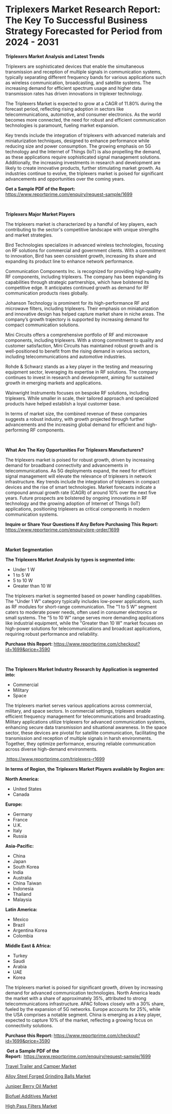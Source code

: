 <p><h1>Triplexers Market Research Report: The Key To Successful Business Strategy Forecasted for Period from 2024 - 2031</h1></p><p><strong>Triplexers Market Analysis and Latest Trends</strong></p>
<p><p>Triplexers are sophisticated devices that enable the simultaneous transmission and reception of multiple signals in communication systems, typically separating different frequency bands for various applications such as wireless communication, broadcasting, and satellite systems. The increasing demand for efficient spectrum usage and higher data transmission rates has driven innovations in triplexer technology.</p><p>The Triplexers Market is expected to grow at a CAGR of 11.80% during the forecast period, reflecting rising adoption in sectors like telecommunications, automotive, and consumer electronics. As the world becomes more connected, the need for robust and efficient communication technologies is paramount, fueling market expansion. </p><p>Key trends include the integration of triplexers with advanced materials and miniaturization techniques, designed to enhance performance while reducing size and power consumption. The growing emphasis on 5G technology and the Internet of Things (IoT) is also propelling the demand, as these applications require sophisticated signal management solutions. Additionally, the increasing investments in research and development are likely to create innovative products, further stimulating market growth. As industries continue to evolve, the triplexers market is poised for significant advancements and opportunities over the coming years.</p></p>
<p><strong>Get a Sample PDF of the Report:&nbsp;</strong> <a href="https://www.reportprime.com/enquiry/request-sample/1699">https://www.reportprime.com/enquiry/request-sample/1699</a></p>
<p>&nbsp;</p>
<p><strong>Triplexers Major Market Players</strong></p>
<p><p>The triplexers market is characterized by a handful of key players, each contributing to the sector's competitive landscape with unique strengths and market strategies. </p><p>Bird Technologies specializes in advanced wireless technologies, focusing on RF solutions for commercial and government clients. With a commitment to innovation, Bird has seen consistent growth, increasing its share and expanding its product line to enhance network performance.</p><p>Communication Components Inc. is recognized for providing high-quality RF components, including triplexers. The company has been expanding its capabilities through strategic partnerships, which have bolstered its competitive edge. It anticipates continued growth as demand for RF communication products rises globally.</p><p>Johanson Technology is prominent for its high-performance RF and microwave filters, including triplexers. Their emphasis on miniaturization and innovative design has helped capture market share in niche areas. The company’s growth trajectory is supported by increasing demand for compact communication solutions.</p><p>Mini Circuits offers a comprehensive portfolio of RF and microwave components, including triplexers. With a strong commitment to quality and customer satisfaction, Mini Circuits has maintained robust growth and is well-positioned to benefit from the rising demand in various sectors, including telecommunications and automotive industries.</p><p>Rohde & Schwarz stands as a key player in the testing and measuring equipment sector, leveraging its expertise in RF solutions. The company continues to invest in research and development, aiming for sustained growth in emerging markets and applications.</p><p>Wainwright Instruments focuses on bespoke RF solutions, including triplexers. While smaller in scale, their tailored approach and specialized products have helped establish a loyal customer base.</p><p>In terms of market size, the combined revenue of these companies suggests a robust industry, with growth projected through further advancements and the increasing global demand for efficient and high-performing RF components.</p></p>
<p>&nbsp;</p>
<p><strong>What Are The Key Opportunities For Triplexers Manufacturers?</strong></p>
<p><p>The triplexers market is poised for robust growth, driven by increasing demand for broadband connectivity and advancements in telecommunications. As 5G deployments expand, the need for efficient signal management will elevate the relevance of triplexers in network infrastructure. Key trends include the integration of triplexers in compact devices and the rise of smart technologies. Market forecasts indicate a compound annual growth rate (CAGR) of around 10% over the next five years. Future prospects are bolstered by ongoing innovations in RF technology and the growing adoption of Internet of Things (IoT) applications, positioning triplexers as critical components in modern communication systems.</p></p>
<p><strong>Inquire or Share Your Questions If Any Before Purchasing This Report:</strong> <a href="https://www.reportprime.com/enquiry/pre-order/1699">https://www.reportprime.com/enquiry/pre-order/1699</a></p>
<p>&nbsp;</p>
<p><strong>Market Segmentation</strong></p>
<p><strong>The Triplexers Market Analysis by types is segmented into:</strong></p>
<p><ul><li>Under 1 W</li><li>1 to 5 W</li><li>5 to 10 W</li><li>Greater than 10 W</li></ul></p>
<p><p>The triplexers market is segmented based on power handling capabilities. The "Under 1 W" category typically includes low-power applications, such as RF modules for short-range communication. The "1 to 5 W" segment caters to moderate power needs, often used in consumer electronics or small systems. The "5 to 10 W" range serves more demanding applications like industrial equipment, while the "Greater than 10 W" market focuses on high-power solutions for telecommunications and broadcast applications, requiring robust performance and reliability.</p></p>
<p><strong>Purchase this Report:&nbsp;</strong><a href="https://www.reportprime.com/checkout?id=1699&price=3590">https://www.reportprime.com/checkout?id=1699&price=3590</a></p>
<p>&nbsp;</p>
<p><strong>The Triplexers Market Industry Research by Application is segmented into:</strong></p>
<p><ul><li>Commercial</li><li>Military</li><li>Space</li></ul></p>
<p><p>The triplexers market serves various applications across commercial, military, and space sectors. In commercial settings, triplexers enable efficient frequency management for telecommunications and broadcasting. Military applications utilize triplexers for advanced communication systems, enhancing secure data transmission and situational awareness. In the space sector, these devices are pivotal for satellite communication, facilitating the transmission and reception of multiple signals in harsh environments. Together, they optimize performance, ensuring reliable communication across diverse high-demand environments.</p></p>
<p><a href="https://www.reportprime.com/triplexers-r1699">&nbsp;https://www.reportprime.com/triplexers-r1699</a></p>
<p><strong>In terms of Region, the Triplexers Market Players available by Region are:</strong></p>
<p>
    <p> <strong> North America: </strong>
        <ul>
            <li>United States</li>
            <li>Canada</li>
        </ul>
        </p> 
    <p> <strong> Europe: </strong>
        <ul>
            <li>Germany</li>
            <li>France</li>
            <li>U.K.</li>
            <li>Italy</li>
            <li>Russia</li>
        </ul>
        </p> 
    <p> <strong> Asia-Pacific: </strong>
        <ul>
            <li>China</li>
            <li>Japan</li>
            <li>South Korea</li>
            <li>India</li>
            <li>Australia</li>
            <li>China Taiwan</li>
            <li>Indonesia</li>
            <li>Thailand</li>
            <li>Malaysia</li>
        </ul>
        </p> 
    <p> <strong> Latin America: </strong>
        <ul>
            <li>Mexico</li>
            <li>Brazil</li>
            <li>Argentina Korea</li>
            <li>Colombia</li>
        </ul>
        </p> 
    <p> <strong> Middle East & Africa: </strong>
        <ul>
            <li>Turkey</li>
            <li>Saudi</li>
            <li>Arabia</li>
            <li>UAE</li>
            <li>Korea</li>
        </ul>
    </p>
    </p>
<p><p>The triplexers market is poised for significant growth, driven by increasing demand for advanced communication technologies. North America leads the market with a share of approximately 35%, attributed to strong telecommunications infrastructure. APAC follows closely with a 30% share, fueled by the expansion of 5G networks. Europe accounts for 25%, while the USA comprises a notable segment. China is emerging as a key player, expected to capture 10% of the market, reflecting a growing focus on connectivity solutions.</p></p>
<p><strong>Purchase this Report: </strong><a href="https://www.reportprime.com/checkout?id=1699&price=3590">https://www.reportprime.com/checkout?id=1699&price=3590</a></p>
<p>&nbsp;<strong>Get a Sample PDF of the Report:&nbsp;&nbsp;</strong><a href="https://www.reportprime.com/enquiry/request-sample/1699">https://www.reportprime.com/enquiry/request-sample/1699</a></p>
<p><strong></strong></p>
<p><p><a href="https://medium.com/@broderickleannon/pioneering-growth-analyzing-global-travel-trailer-and-camper-market-dynamics-2024-2031-17c2498d5583">Travel Trailer and Camper Market</a></p><p><a href="https://issuu.com/reportprime-2/docs/alloy-steel-forged-grinding-balls-m_9926aa7943a6fb">Alloy Steel Forged Grinding Balls Market</a></p><p><a href="https://www.linkedin.com/pulse/future-innovation-global-juniper-berry-oil-market-growth-h6fqc?trackingId=bmL4FdC%2FSny8ZGCmr1%2FC%2Bg%3D%3D">Juniper Berry Oil Market</a></p><p><a href="https://www.linkedin.com/pulse/global-biofuel-additives-market-trends-analysis-future-growth-ddowc?trackingId=84lpFgy5RbefUxOM%2BA1w9Q%3D%3D">Biofuel Additives Market</a></p><p><a href="https://github.com/arionmp/Market-Research-Report-List-5/blob/main/high-pass-filters-market.md">High Pass Filters Market</a></p></p>